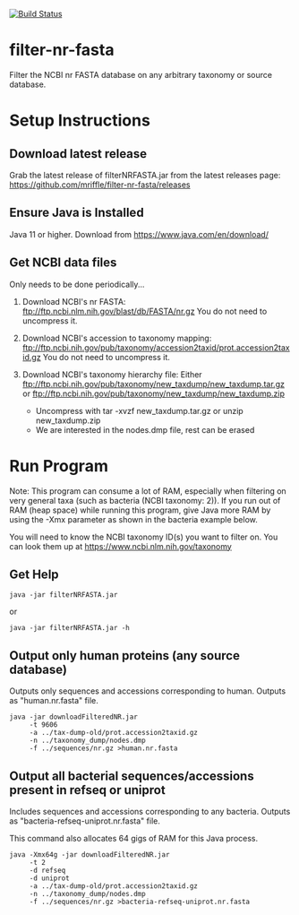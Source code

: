 [![Build Status](https://travis-ci.org/mriffle/filter-nr-fasta.svg?branch=master)](https://travis-ci.org/mriffle/filter-nr-fasta)

# filter-nr-fasta
Filter the NCBI nr FASTA database on any arbitrary taxonomy or source database.

Setup Instructions
===================

Download latest release
-------------------------------------
Grab the latest release of filterNRFASTA.jar from the latest releases page:
https://github.com/mriffle/filter-nr-fasta/releases

Ensure Java is Installed
--------------------------
Java 11 or higher. Download from https://www.java.com/en/download/

Get NCBI data files
--------------------

Only needs to be done periodically...

1. Download NCBI's nr FASTA: ftp://ftp.ncbi.nlm.nih.gov/blast/db/FASTA/nr.gz
You do not need to uncompress it.

2. Download NCBI's accession to taxonomy mapping:
ftp://ftp.ncbi.nih.gov/pub/taxonomy/accession2taxid/prot.accession2taxid.gz
You do not need to uncompress it.

3. Download NCBI's taxonomy hierarchy file: Either
ftp://ftp.ncbi.nih.gov/pub/taxonomy/new_taxdump/new_taxdump.tar.gz or
ftp://ftp.ncbi.nih.gov/pub/taxonomy/new_taxdump/new_taxdump.zip

   - Uncompress with tar -xvzf new_taxdump.tar.gz or unzip new_taxdump.zip
   - We are interested in the nodes.dmp file, rest can be erased


Run Program
==============

Note: This program can consume a lot of RAM, especially when filtering on very general
taxa (such as bacteria (NCBI taxonomy: 2)). If you run out of RAM (heap space) while
running this program, give Java more RAM by using the -Xmx parameter as shown in the
bacteria example below.

You will need to know the NCBI taxonomy ID(s) you want to filter on. You can look them up
at https://www.ncbi.nlm.nih.gov/taxonomy

Get Help
---------
```
java -jar filterNRFASTA.jar
```
or
```
java -jar filterNRFASTA.jar -h
```

Output only human proteins (any source database)
------------------------------------------------
Outputs only sequences and accessions corresponding to human. Outputs as "human.nr.fasta" file.
```
java -jar downloadFilteredNR.jar
     -t 9606
     -a ../tax-dump-old/prot.accession2taxid.gz
     -n ../taxonomy_dump/nodes.dmp
     -f ../sequences/nr.gz >human.nr.fasta
```

Output all bacterial sequences/accessions present in refseq or uniprot
---------------------------------------------------------------------
Includes sequences and accessions corresponding to any bacteria. Outputs as
"bacteria-refseq-uniprot.nr.fasta" file.

This command also allocates 64 gigs of RAM for this Java process.
```
java -Xmx64g -jar downloadFilteredNR.jar
     -t 2
     -d refseq
     -d uniprot
     -a ../tax-dump-old/prot.accession2taxid.gz
     -n ../taxonomy_dump/nodes.dmp
     -f ../sequences/nr.gz >bacteria-refseq-uniprot.nr.fasta
```

